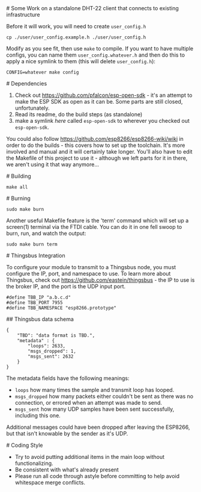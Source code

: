 <A name="toc1-0" title="Some Work on a standalone DHT-22 client that connects to existing infrastructure" />
# Some Work on a standalone DHT-22 client that connects to existing infrastructure

Before it will work, you will need to create `user_config.h`

    cp ./user/user_config.example.h ./user/user_config.h

Modify as you see fit, then use `make` to compile. If you want to have multiple configs, you can name them `user_config.whatever.h` and then do this to apply a nice symlink to them (this will delete `user_config.h`):

    CONFIG=whatever make config

<A name="toc1-11" title="Dependencies" />
# Dependencies

1) Check out https://github.com/pfalcon/esp-open-sdk - it's an attempt to make the ESP SDK as open as it can be. Some parts are still closed, unfortunately.
2) Read its readme, do the build steps (as standalone)
3) make a symlink *here* called `esp-open-sdk` to wherever you checked out `esp-open-sdk`.

You could also follow https://github.com/esp8266/esp8266-wiki/wiki in order to do the builds - this covers how to set up the toolchain. It's more involved and manual and it will certainly take longer. You'll also have to edit the Makefile of this project to use it - although we left parts for it in there, we aren't using it that way anymore...

<A name="toc1-20" title="Building" />
# Building

    make all

<A name="toc1-25" title="Burning" />
# Burning

    sudo make burn

Another useful Makefile feature is the 'term' command which will set up a screen(1) terminal via the FTDI cable. You can do it in one fell swoop to burn, run, and watch the output:

    sudo make burn term

<A name="toc1-34" title="Thingsbus Integration" />
# Thingsbus Integration

To configure your module to transmit to a Thingsbus node, you must configure the IP, port, and namespace to use. To learn more about Thingsbus, check out https://github.com/eastein/thingsbus - the IP to use is the broker IP, and the port is the UDP input port.

    #define TBB_IP "a.b.c.d"
    #define TBB_PORT 7955
    #define TBB_NAMESPACE "esp8266.prototype"

<A name="toc2-43" title="Thingsbus data schema" />
## Thingsbus data schema


    {
	    "TBD": "data format is TBD.",
		"metadata" : {
			"loops": 2633,
			"msgs_dropped": 1,
			"msgs_sent": 2632
		}
	}


The metadata fields have the following meanings:

* `loops` how many times the sample and transmit loop has looped.
* `msgs_dropped` how many packets either couldn't be sent as there was no connection, or errored when an attempt was made to send.
* `msgs_sent` how many UDP samples have been sent successfully, including this one. 

Additional messages could have been dropped after leaving the ESP8266, but that isn't knowable by the sender as it's UDP.

<A name="toc1-65" title="Coding Style" />
# Coding Style

* Try to avoid putting additional items in the main loop without functionalizing.
* Be consistent with what's already present
* Please run all code through astyle before committing to help avoid whitespace merge conflicts.
